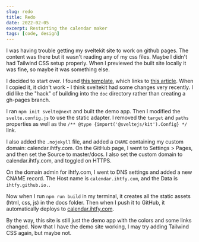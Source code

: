 ```yaml
---
slug: redo
title: Redo
date: 2022-02-05
excerpt: Restarting the calendar maker
tags: [code, design]
---
```


I was having trouble getting my sveltekit site to work on github pages. The content was there but it wasn't reading any of my css files. Maybe I didn't had Tailwind CSS setup properly. When I previewed the built site locally it was fine, so maybe it was something else.

I decided to start over. I found [this template](https://github.com/Glench/sveltekit-github-pages-template), which links to [this article](https://sveltesaas.com/articles/sveltekit-github-pages-guide/). When I copied it, it didn't work - I think sveltekit had some changes very recently. I did like the "hack" of building into the `doc` directory rather than creating a gh-pages branch.

I ran `npm init svelte@next` and built the demo app. Then I modified the `svelte.config.js` to use the static adapter. I removed the `target` and `paths` properties as well as the `/** @type {import('@sveltejs/kit').Config} */` link.

I also added the `.nojekyll` file, and added a `CNAME` containing my custom domain: calendar.ihtfy.com. On the GitHub page, I went to Settings > Pages, and then set the Source to master/docs. I also set the custom domain to calendar.ihtfy.com, and toggled on HTTPS.

On the domain admin for ihtfy.com, I went to DNS settings and added a new CNAME record. The Host name is `calendar.ihtfy.com`, and the Data is `ihtfy.github.io.`.

Now when I run `npm run build` in my terminal, it creates all the static assets (html, css, js) in the docs folder. Then when I push it to GitHub, it automatically deploys to [calendar.ihtfy.com](https://calendar.ihtfy.com).

By the way, this site is still just the demo app with the colors and some links changed. Now that I have the demo site working, I may try adding Tailwind CSS again, but maybe not.
